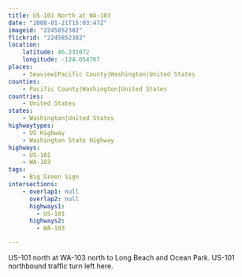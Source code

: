 ```yaml
---
title: US-101 North at WA-103
date: "2008-01-21T15:03:47Z"
imageid: "2245852382"
flickrid: "2245852382"
location:
    latitude: 46.331072
    longitude: -124.054767
places:
    - Seaview|Pacific County|Washington|United States
counties:
    - Pacific County|Washington|United States
countries:
    - United States
states:
    - Washington|United States
highwaytypes:
    - US Highway
    - Washington State Highway
highways:
    - US-101
    - WA-103
tags:
    - Big Green Sign
intersections:
    - overlap1: null
      overlap2: null
      highways1:
        - US-101
      highways2:
        - WA-103

---
```

US-101 north at WA-103 north to Long Beach and Ocean Park.  US-101 northbound traffic turn left here.